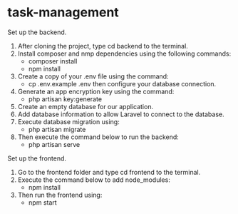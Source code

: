 # task-management

Set up the backend.
1. After cloning the project, type cd backend to the terminal.
2. Install composer and nmp dependencies using the following commands:
   - composer install
   - npm install
3. Create a copy of your .env file using the command:
   - cp .env.example .env
     then configure your database connection.
4. Generate an app encryption key using the command:
   - php artisan key:generate
5. Create an empty database for our application.
6. Add database information to allow Laravel to connect to the database.
7. Execute database migration using:
   - php artisan migrate
8. Then execute the command below to run the backend:
   - php artisan serve

Set up the frontend.
1. Go to the frontend folder and type cd frontend to the terminal.
2. Execute the command below to add node_modules:
     - npm install
3. Then run the frontend using:
     - npm start
